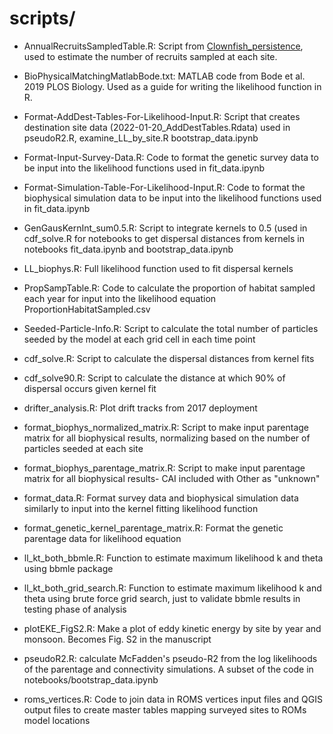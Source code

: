 # scripts/

* AnnualRecruitsSampledTable.R: Script from [Clownfish_persistence](https://github.com/pinskylab/Clownfish_persistence), used to estimate the number of recruits sampled at each site.

* BioPhysicalMatchingMatlabBode.txt: MATLAB code from Bode et al. 2019 PLOS Biology. Used as a guide for writing the likelihood function in R.
* Format-AddDest-Tables-For-Likelihood-Input.R: Script that creates destination site data (2022-01-20_AddDestTables.Rdata) used in pseudoR2.R, examine_LL_by_site.R bootstrap_data.ipynb
* Format-Input-Survey-Data.R: Code to format the genetic survey data to be input into the likelihood functions used in fit_data.ipynb
* Format-Simulation-Table-For-Likelihood-Input.R: Code to format the biophysical simulation data to be input into the likelihood functions used in fit_data.ipynb
* GenGausKernInt_sum0.5.R: Script to integrate kernels to 0.5 (used in cdf_solve.R for notebooks to get dispersal distances from kernels in notebooks fit_data.ipynb and bootstrap_data.ipynb
* LL_biophys.R: Full likelihood function used to fit dispersal kernels
* PropSampTable.R: Code to calculate the proportion of habitat sampled each year for input into the likelihood equation ProportionHabitatSampled.csv
* Seeded-Particle-Info.R: Script to calculate the total number of particles seeded by the model at each grid cell in each time point
* cdf_solve.R: Script to calculate the dispersal distances from kernel fits
* cdf_solve90.R: Script to calculate the distance at which 90% of dispersal occurs given kernel fit
* drifter_analysis.R: Plot drift tracks from 2017 deployment
* format_biophys_normalized_matrix.R: Script to make input parentage matrix for all biophysical results, normalizing based on the number of particles seeded at each site
* format_biophys_parentage_matrix.R: Script to make input parentage matrix for all biophysical results- CAI included with Other as "unknown"
* format_data.R: Format survey data and biophysical simulation data similarly to input into the kernel fitting likelihood function
* format_genetic_kernel_parentage_matrix.R: Format the genetic parentage data for likelihood equation
* ll_kt_both_bbmle.R: Function to estimate maximum likelihood k and theta using bbmle package
* ll_kt_both_grid_search.R: Function to estimate maximum likelihood k and theta using brute force grid search, just to validate bbmle results in testing phase of analysis
* plotEKE_FigS2.R: Make a plot of eddy kinetic energy by site by year and monsoon. Becomes Fig. S2 in the manuscript
* pseudoR2.R: calculate McFadden's pseudo-R2 from the log likelihoods of the parentage and connectivity simulations. A subset of the code in notebooks/bootstrap_data.ipynb
* roms_vertices.R: Code to join data in ROMS vertices input files and QGIS output files to create master tables mapping surveyed sites to ROMs model locations

